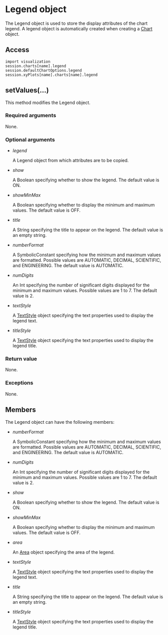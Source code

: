 # Legend object

The Legend object is used to store the display attributes of the chart legend. A legend object is automatically created when creating a [Chart](https://help.3ds.com/2022/english/DSSIMULIA_Established/SIMACAEKERRefMap/simaker-c-chartpyc.htm?ContextScope=all) object.

## Access

```
import visualization
session.charts[name].legend
session.defaultChartOptions.legend
session.xyPlots[name].charts[name].legend
```

## setValues(...)



This method modifies the Legend object.



### Required arguments

None.

### Optional arguments

- *legend*

  A Legend object from which attributes are to be copied.

- *show*

  A Boolean specifying whether to show the legend. The default value is ON.

- *showMinMax*

  A Boolean specifying whether to display the minimum and maximum values. The default value is OFF.

- *title*

  A String specifying the title to appear on the legend. The default value is an empty string.

- *numberFormat*

  A SymbolicConstant specifying how the minimum and maximum values are formatted. Possible values are AUTOMATIC, DECIMAL, SCIENTIFIC, and ENGINEERING. The default value is AUTOMATIC.

- *numDigits*

  An Int specifying the number of significant digits displayed for the minimum and maximum values. Possible values are 1 to 7. The default value is 2.

- *textStyle*

  A [TextStyle](https://help.3ds.com/2022/english/DSSIMULIA_Established/SIMACAEKERRefMap/simaker-c-textstylepyc.htm?ContextScope=all) object specifying the text properties used to display the legend text.

- *titleStyle*

  A [TextStyle](https://help.3ds.com/2022/english/DSSIMULIA_Established/SIMACAEKERRefMap/simaker-c-textstylepyc.htm?ContextScope=all) object specifying the text properties used to display the legend title.

### Return value

None.

### Exceptions

None.



## Members

The Legend object can have the following members:

- *numberFormat*

  A SymbolicConstant specifying how the minimum and maximum values are formatted. Possible values are AUTOMATIC, DECIMAL, SCIENTIFIC, and ENGINEERING. The default value is AUTOMATIC.

- *numDigits*

  An Int specifying the number of significant digits displayed for the minimum and maximum values. Possible values are 1 to 7. The default value is 2.

- *show*

  A Boolean specifying whether to show the legend. The default value is ON.

- *showMinMax*

  A Boolean specifying whether to display the minimum and maximum values. The default value is OFF.

- *area*

  An [Area](https://help.3ds.com/2022/english/DSSIMULIA_Established/SIMACAEKERRefMap/simaker-c-areapyc.htm?ContextScope=all) object specifying the area of the legend.

- *textStyle*

  A [TextStyle](https://help.3ds.com/2022/english/DSSIMULIA_Established/SIMACAEKERRefMap/simaker-c-textstylepyc.htm?ContextScope=all) object specifying the text properties used to display the legend text.

- *title*

  A String specifying the title to appear on the legend. The default value is an empty string.

- *titleStyle*

  A [TextStyle](https://help.3ds.com/2022/english/DSSIMULIA_Established/SIMACAEKERRefMap/simaker-c-textstylepyc.htm?ContextScope=all) object specifying the text properties used to display the legend title.